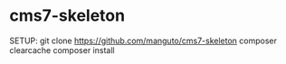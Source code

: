 # cms7-skeleton
SETUP:
git clone https://github.com/manguto/cms7-skeleton
composer clearcache
composer install

